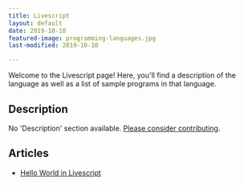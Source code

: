 ```yaml
---
title: Livescript
layout: default
date: 2019-10-10
featured-image: programming-languages.jpg
last-modified: 2019-10-10

---
```


Welcome to the Livescript page! Here, you'll find a description of the language as well as a list of sample programs in that language.

## Description

No 'Description' section available. [Please consider contributing](https://github.com/TheRenegadeCoder/sample-programs-website).

## Articles

- [Hello World in Livescript](https://sampleprograms.io/projects/hello-world/livescript)